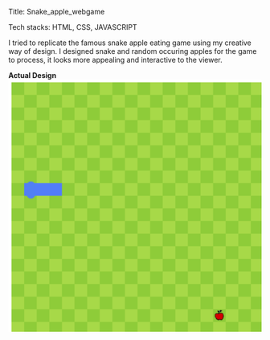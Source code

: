 Title: Snake_apple_webgame

Tech stacks: HTML, CSS, JAVASCRIPT

I tried to replicate the famous snake apple eating game using my creative way of design. I designed snake and random occuring apples for the game to process, it looks more appealing and interactive to the viewer.

**Actual Design**
<img src = "ss-1.png">

